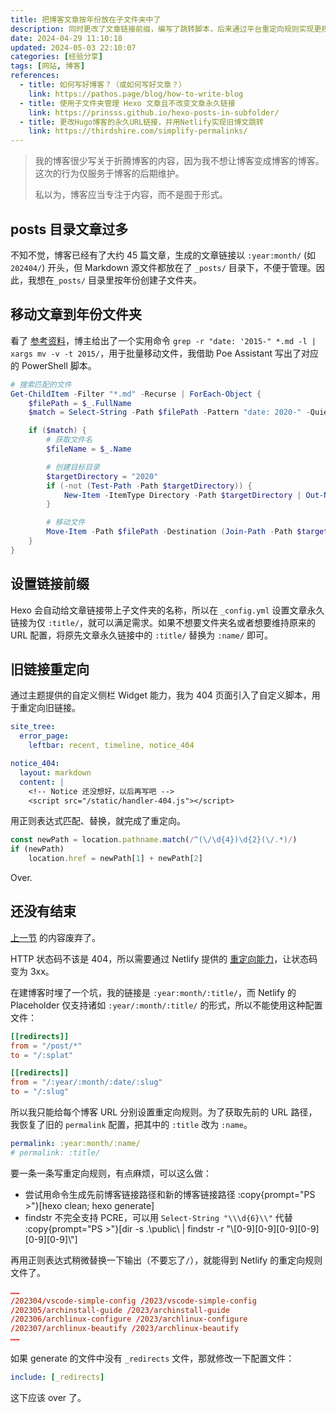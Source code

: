```yaml
---
title: 把博客文章按年份放在子文件夹中了
description: 同时更改了文章链接前缀，编写了跳转脚本，后来通过平台重定向规则实现更规范的跳转。
date: 2024-04-29 11:10:18
updated: 2024-05-03 22:10:07
categories: [经验分享]
tags: [网站, 博客]
references:
  - title: 如何写好博客？（或如何写好文章？）
    link: https://pathos.page/blog/how-to-write-blog
  - title: 使用子文件夹管理 Hexo 文章且不改变文章永久链接
    link: https://prinsss.github.io/hexo-posts-in-subfolder/
  - title: 更改Hugo博客的永久URL链接，并用Netlify实现旧博文跳转
    link: https://thirdshire.com/simplify-permalinks/
---
```


> 我的博客很少写关于折腾博客的内容，因为我不想让博客变成博客的博客。这次的行为仅服务于博客的后期维护。
>
> 私以为，博客应当专注于内容，而不是囿于形式。

## posts 目录文章过多

不知不觉，博客已经有了大约 45 篇文章，生成的文章链接以 `:year:month/` (如 `202404/`) 开头，但 Markdown 源文件都放在了 `_posts/` 目录下，不便于管理。因此，我想在`_posts/` 目录里按年份创建子文件夹。

## 移动文章到年份文件夹

看了 [参考资料](#references)，博主给出了一个实用命令 `grep -r "date: '2015-" *.md -l | xargs mv -v -t 2015/`，用于批量移动文件，我借助 Poe Assistant 写出了对应的 PowerShell 脚本。

```powershell
# 搜索匹配的文件
Get-ChildItem -Filter "*.md" -Recurse | ForEach-Object {
    $filePath = $_.FullName
    $match = Select-String -Path $filePath -Pattern "date: 2020-" -Quiet

    if ($match) {
        # 获取文件名
        $fileName = $_.Name

        # 创建目标目录
        $targetDirectory = "2020"
        if (-not (Test-Path -Path $targetDirectory)) {
            New-Item -ItemType Directory -Path $targetDirectory | Out-Null
        }

        # 移动文件
        Move-Item -Path $filePath -Destination (Join-Path -Path $targetDirectory -ChildPath $fileName) -Verbose
    }
}
```

## 设置链接前缀

Hexo 会自动给文章链接带上子文件夹的名称，所以在 `_config.yml` 设置文章永久链接为仅 `:title/`，就可以满足需求。如果不想要文件夹名或者想要维持原来的 URL 配置，将原先文章永久链接中的 `:title/` 替换为 `:name/` 即可。

## 旧链接重定向

通过主题提供的自定义侧栏 Widget 能力，我为 404 页面引入了自定义脚本，用于重定向旧链接。

```yaml [_config.stellar.yml]
site_tree:
  error_page:
    leftbar: recent, timeline, notice_404
```

```yaml [source/_data/widgets.yml]
notice_404:
  layout: markdown
  content: |
    <!-- Notice 还没想好，以后再写吧 -->
    <script src="/static/handler-404.js"></script>
```

用正则表达式匹配、替换，就完成了重定向。

```js [static/handler-404.js]
const newPath = location.pathname.match(/^(\/\d{4})\d{2}(\/.*)/)
if (newPath)
    location.href = newPath[1] + newPath[2]
```

Over.

## 还没有结束

[上一节](#旧链接重定向) 的内容废弃了。

HTTP 状态码不该是 404，所以需要通过 Netlify 提供的 [重定向能力](https://docs.netlify.com/routing/redirects/redirect-options/)，让状态码变为 3xx。

在建博客时埋了一个坑，我的链接是 `:year:month/:title/`，而 Netlify 的 Placeholder 仅支持诸如 `:year/:month/:title/` 的形式，所以不能使用这种配置文件：

```toml [source/netlify.toml]
[[redirects]]
from = "/post/*"
to = "/:splat"

[[redirects]]
from = "/:year/:month/:date/:slug"
to = "/:slug"
```

所以我只能给每个博客 URL 分别设置重定向规则。为了获取先前的 URL 路径，我恢复了旧的 `permalink` 配置，把其中的 `:title` 改为 `:name`。

```yaml [_config.yml]
permalink: :year:month/:name/
# permalink: :title/
```

要一条一条写重定向规则，有点麻烦，可以这么做：

- 尝试用命令生成先前博客链接路径和新的博客链接路径
  :copy{prompt="PS >"}[hexo clean; hexo generate]
- findstr 不完全支持 PCRE，可以用 `Select-String "\\\d{6}\\"` 代替
  :copy{prompt="PS >"}[dir -s .\public\ | findstr -r "\\[0-9][0-9][0-9][0-9][0-9][0-9]\\"]

再用正则表达式稍微替换一下输出（不要忘了`/`），就能得到 Netlify 的重定向规则文件了。

```toml [source/_redirects]
……
/202304/vscode-simple-config /2023/vscode-simple-config
/202305/archinstall-guide /2023/archinstall-guide
/202306/archlinux-configure /2023/archlinux-configure
/202307/archlinux-beautify /2023/archlinux-beautify
……
```

如果 generate 的文件中没有 `_redirects` 文件，那就修改一下配置文件：

```yaml [_config.yml]
include: [_redirects]
```

这下应该 over 了。
